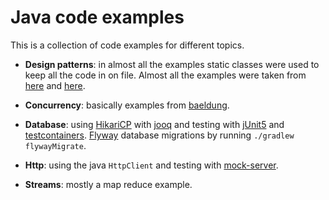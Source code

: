 # Java code examples

This is a collection of code examples for different topics.

- **Design patterns**: in almost all the examples static classes were used to
  keep all the code in on file. Almost all the examples were taken from
  [here][dessignPatterns1] and [here][dessignPatterns2].

- **Concurrency**: basically examples from [baeldung][baeldungConcurrency].

- **Database**: using [HikariCP][hikari] with [jooq][jooq] and testing with
  [jUnit5][junit5] and [testcontainers][testcontainers].
  [Flyway][flyway] database migrations by running `./gradlew flywayMigrate`.

- **Http**: using the java `HttpClient` and testing with
  [mock-server][mockserver].

- **Streams**: mostly a map reduce example.

[dessignPatterns1]: https://ronnieschaniel.medium.com/object-oriented-design-patterns-explained-using-practical-examples-84807445b092
[dessignPatterns2]: http://www.vishalchovatiya.com/category/design-patterns/
[baeldungConcurrency]: https://www.baeldung.com/java-concurrency
[hikari]: https://github.com/brettwooldridge/HikariCP
[jooq]: https://www.jooq.org/
[testcontainers]: https://www.testcontainers.org/
[junit5]: https://junit.org/junit5/
[mockserver]: https://mock-server.com/
[flyway]: https://flywaydb.org/
